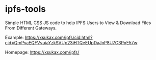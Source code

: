 # ipfs-tools
Simple HTML CSS JS code to help IPFS Users to View &amp; Download Files From Different Gateways.

Example: https://xsukax.com/ipfs/cid.html?cid=QmPvaEQFVvuiaYzkSVUp23iHTQeEUpDaJnP8U7C3PqE57w

Homepage: https://xsukax.com/ipfs/
